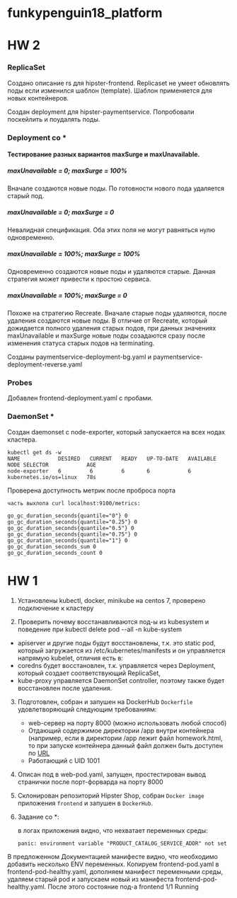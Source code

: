 # funkypenguin18_platform

# HW 2

### ReplicaSet

Создано описание rs для hipster-frontend. 
Replicaset не умеет обновлять поды если изменился шаблон (template). Шаблон применяется для новых контейнеров.

Создан deployment для hipster-paymentservice. 
Попробовали поскейлить и поудалять поды.

### Deployment со *

#### Тестирование разных вариантов maxSurge и maxUnavailable. 
##### maxUnavailable = **0**; maxSurge = **100%**

Вначале создаются новые поды. По готовности нового пода удаляется старый под.

##### maxUnavailable = **0**; maxSurge = **0**

Невалидная спецификация. Оба этих поля не могут равняться нулю одновременно.

##### maxUnavailable = **100%**; maxSurge = **100%**

Одновременно создаются новые поды и удаляются старые. Данная стратегия может привести к простою сервиса.

#####  maxUnavailable = **100%**; maxSurge = **0**

Похоже на стратегию Recreate. Вначале старые поды удаляются, после удаления создаются новые поды.
В отличие от Recreate, который дожидается полного удаления старых подов, при данных значениях maxUnavailable  и maxSurge новые поды созадаются сразу после изменения статуса старых подов на terminating.

Созданы paymentservice-deployment-bg.yaml и paymentservice-deployment-reverse.yaml

### Probes

Добавлен frontend-deployment.yaml с пробами.

### DaemonSet *

Создан daemonset с node-exporter, который запускается на всех нодах кластера.

```
kubectl get ds -w  
NAME            DESIRED   CURRENT   READY   UP-TO-DATE   AVAILABLE   NODE SELECTOR            AGE
node-exporter   6         6         6       6            6           kubernetes.io/os=linux   78s
```

Проверена доступность метрик после проброса порта

```
часть выхлопа curl localhost:9100/metrics:

go_gc_duration_seconds{quantile="0"} 0
go_gc_duration_seconds{quantile="0.25"} 0
go_gc_duration_seconds{quantile="0.5"} 0
go_gc_duration_seconds{quantile="0.75"} 0
go_gc_duration_seconds{quantile="1"} 0
go_gc_duration_seconds_sum 0
go_gc_duration_seconds_count 0
```

# HW 1

1. Установлены kubectl, docker, minikube на centos 7, проверено подключение к кластеру

2. Проверить почему восстанавливаются под-ы из kubesystem и поведение при kubectl delete pod --all -n kube-system

* apiserver и другие поды будут восстановлены, т.к. это static pod, который загружается из /etc/kubernetes/manifests и он управляется напрямую kubelet, отличия есть в:
* coredns будет восстановлен, т.к. управляется через Deployment, который создает соответствующий ReplicaSet,
* kube-proxy управляется DaemonSet controller, поэтому также будет восстановлен после удаления.

3. Подготовлен, собран и запушен на DockerHub `Dockerfile` удовлетворяющий следующим требованиям:
    * web-сервер на порту 8000 (можно использовать любой способ)
    * Отдающий содержимое директории /app внутри контейнера (например, если в директории /app лежит файл homework.html, то при запуске контейнера данный файл должен быть доступен по [URL](http://localhost:8000/homework.html)
    * Работающий с UID 1001

4. Описан под в web-pod.yaml, запущен, простестирован вывод странички после порт-форварда на порту 8000

5. Склонирован репозиторий Hipster Shop, собран `Docker image` приложения `frontend` и запушен в  `DockerHub`.

6. Задание со *:

    в логах приложения видно, что нехватает переменных среды:


    ```kubectl logs frontend
    panic: environment variable "PRODUCT_CATALOG_SERVICE_ADDR" not set
В предложенном Документацией манифесте видно, что необходимо добавить несколько ENV переменных. 
Копируем frontend-pod.yaml в frontend-pod-healthy.yaml, дополняем манифест переменными среды, удаляем старый pod и запускаем новый из манифеста frontend-pod-healthy.yaml.
После этого состояние под-а frontend   1/1     Running

